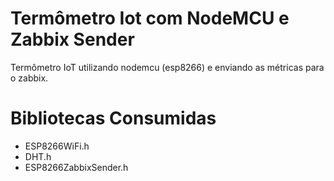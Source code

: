 # Termômetro Iot com NodeMCU e Zabbix Sender
Termômetro IoT utilizando nodemcu (esp8266) e enviando as métricas para o zabbix. 

# Bibliotecas Consumidas
 - ESP8266WiFi.h
 - DHT.h
 - ESP8266ZabbixSender.h

 